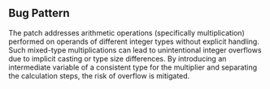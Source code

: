 ## Bug Pattern

The patch addresses arithmetic operations (specifically multiplication) performed on operands of different integer types without explicit handling. Such mixed-type multiplications can lead to unintentional integer overflows due to implicit casting or type size differences. By introducing an intermediate variable of a consistent type for the multiplier and separating the calculation steps, the risk of overflow is mitigated.